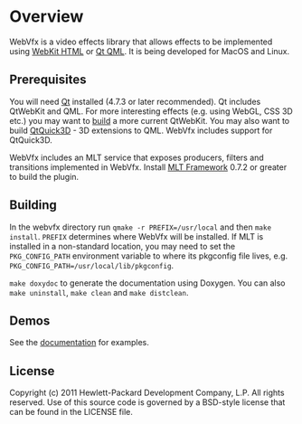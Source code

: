 # Overview

WebVfx is a video effects library that allows effects to be implemented using [WebKit HTML](http://trac.webkit.org/wiki/QtWebKit) or [Qt QML](http://doc.qt.nokia.com/latest/qtquick.html). It is being developed for MacOS and Linux.

## Prerequisites

You will need [Qt](http://qt.nokia.com/downloads/) installed (4.7.3 or later recommended). Qt includes QtWebKit and QML. For more interesting effects (e.g. using WebGL, CSS 3D etc.) you may want to [build](http://trac.webkit.org/wiki/QtWebKit#BuildInstructions) a more current QtWebKit.
You may also want to build [QtQuick3D](http://doc.qt.nokia.com/qt-quick3d-snapshot/index.html) - 3D extensions to QML. WebVfx includes support for QtQuick3D.

WebVfx includes an MLT service that exposes producers, filters and transitions implemented in WebVfx. Install [MLT Framework](http://www.mltframework.org/) 0.7.2 or greater to build the plugin.

## Building

In the webvfx directory run `qmake -r PREFIX=/usr/local` and then `make install`. `PREFIX` determines where WebVfx will be installed. If MLT is installed in a non-standard location, you may need to set the `PKG_CONFIG_PATH` environment variable to where its pkgconfig file lives, e.g. `PKG_CONFIG_PATH=/usr/local/lib/pkgconfig`.

`make doxydoc` to generate the documentation using Doxygen.
You can also `make uninstall`, `make clean` and `make distclean`.

## Demos

See the [documentation](http://rectalogic.github.com/webvfx/) for examples.

## License

Copyright (c) 2011 Hewlett-Packard Development Company, L.P. All rights reserved.
Use of this source code is governed by a BSD-style license that can be
found in the LICENSE file.
